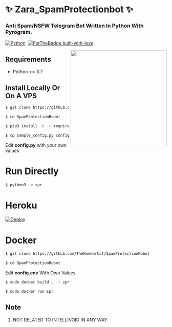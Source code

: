 # ✨ Zara_SpamProtectionbot ✨
### Anti Spam/NSFW Telegram Bot Written In Python With Pyrogram.


[![Python](http://forthebadge.com/images/badges/made-with-python.svg)](https://python.org)&nbsp;
[![ForTheBadge built-with-love](http://ForTheBadge.com/images/badges/built-with-love.svg)](https://GitHub.com/TheHamkerCat/)


<img src="https://hamker.me/logo_3.png" width="300" align="right">


## Requirements

- Python >= 3.7


## Install Locally Or On A VPS

```sh
$ git clone https://github.com/thehamkercat/SpamProtectionRobot

$ cd SpamProtectionRobot

$ pip3 install -U -r requirements.txt

$ cp sample_config.py config.py
```
Edit **config.py** with your own values

# Run Directly
```sh
$ python3 -m spr
```

# Heroku

[![Deploy](https://www.herokucdn.com/deploy/button.svg)](https://heroku.com/deploy?template=https://github.com/thehamkercat/SpamProtectionRobot/)

# Docker

```sh
$ git clone https://github.com/TheHamkerCat/SpamProtectionRobot

$ cd SpamProtectionRobot
```

Edit **config.env** With Own Values.

```sh
$ sudo docker build . -t spr

$ sudo docker run spr
```

## Note

1. NOT RELATED TO INTELLIVOID IN ANY WAY.
